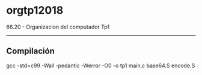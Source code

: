 # orgtp12018
66.20 - Organizacion del computador Tp1

---------------------------------------
## Compilación

gcc -std=c99 -Wall -pedantic -Werror -O0 -o tp1 main.c base64.S encode.S
